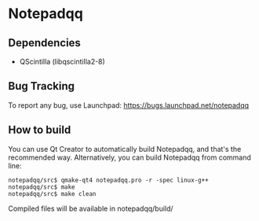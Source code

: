 Notepadqq
=========

Dependencies
------------
   * QScintilla (libqscintilla2-8)

Bug Tracking
------------
To report any bug, use Launchpad: https://bugs.launchpad.net/notepadqq

How to build
------------
You can use Qt Creator to automatically build Notepadqq, and that's the recommended way.
Alternatively, you can build Notepadqq from command line:

    notepadqq/src$ qmake-qt4 notepadqq.pro -r -spec linux-g++
    notepadqq/src$ make
    notepadqq/src$ make clean

Compiled files will be available in notepadqq/build/
    

